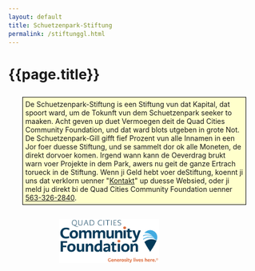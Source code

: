 ```yaml
---
layout: default
title: Schuetzenpark-Stiftung
permalink: /stiftunggl.html
---
```


# {{page.title}}

<div style="border: solid 1px black;background-color:#ffffcc;padding:5px;margin:2em;">
De Schuetzenpark-Stiftung is een Stiftung vun dat Kapital, dat spoort ward, um de Tokunft vun dem Schuetzenpark seeker to maaken. Acht geven up duet Vermoegen deit de Quad Cities Community Foundation, und dat ward blots utgeben in grote Not. De Schuetzenpark-Gill gifft fief Prozent vun alle Innamen in een Jor foer duesse Stiftung, und se sammelt dor ok alle Moneten, de direkt dorvoer komen. Irgend wann kann de Oeverdrag brukt warn voer Projekte in dem Park, awers nu geit de ganze Ertrach torueck in de Stiftung. Wenn ji Geld hebt voer deStiftung, koennt ji uns dat verklorn uenner "<a href="contactgl.html">Kontakt</a>" up duesse Websied, oder ji meld ju direkt bi de Quad Cities Community Foundation uenner <a href="tel:563-326-2840">563-326-2840</a>.
</div>

<div style="text-align: center;width: 80%;margin-top: 2em;"><a href="http://www.cfgrb.org" style="border:none;">
  <img alt="Quad Cities Community Foundation" src="/assets/images/QCCFLogo.png" style="width: 200px;">
</a></div>
